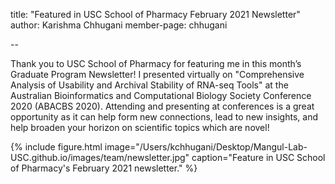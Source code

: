title: "Featured in USC School of Pharmacy February 2021 Newsletter"
author: Karishma Chhugani
member-page: chhugani

--

Thank you to USC School of Pharmacy for featuring me in this month’s Graduate Program Newsletter! I presented virtually on "Comprehensive Analysis of Usability and Archival Stability of RNA-seq Tools" at the Australian Bioinformatics and Computational Biology Society Conference 2020 (ABACBS 2020). Attending and presenting at conferences is a great opportunity as it can help form new connections, lead to new insights, and help broaden your horizon on scientific topics which are novel!

{% include figure.html image="/Users/kchhugani/Desktop/Mangul-Lab-USC.github.io/images/team/newsletter.jpg" caption="Feature in USC School of Pharmacy's February 2021 newsletter." %} 
